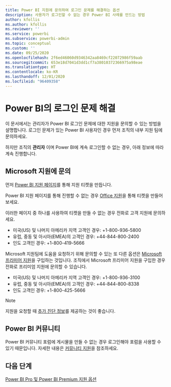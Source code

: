 ```yaml
---
title: Power BI 지원에 문의하여 로그인 문제를 해결하는 옵션
description: 사용자가 로그인할 수 없는 경우 Power BI 사례를 만드는 방법
author: kfollis
ms.author: kfollis
ms.reviewer: ''
ms.service: powerbi
ms.subservice: powerbi-admin
ms.topic: conceptual
ms.custom: ''
ms.date: 09/25/2020
ms.openlocfilehash: 2f6ed46060d9346342aa8469cf22072986f59aab
ms.sourcegitcommit: 653e18d7041d3dd1cf7a38010372366975a98eae
ms.translationtype: HT
ms.contentlocale: ko-KR
ms.lasthandoff: 12/01/2020
ms.locfileid: "96409358"
---
```

# <a name="troubleshooting-sign-in-issues-for-power-bi"></a>Power BI의 로그인 문제 해결

이 문서에서는 관리자가 Power BI 로그인 문제에 대한 지원을 문의할 수 있는 방법을 설명합니다. 로그인 문제가 있는 Power BI 사용자인 경우 먼저 조직의 내부 지원 팀에 문의하세요.

하지만 조직의 **관리자** 이며 Power BI에 계속 로그인할 수 없는 경우, 아래 정보에 따라 계속 진행합니다.

## <a name="contact-microsoft-support"></a>Microsoft 지원에 문의

먼저 [Power BI 지원 페이지](https://powerbi.microsoft.com/support/)를 통해 지원 티켓을 만듭니다.

Power BI 지원 페이지를 통해 진행할 수 없는 경우 [Office 지원](https://support.office.com/home/contact)을 통해 티켓을 만들어 보세요.

이러한 페이지 중 하나를 사용하여 티켓을 만들 수 없는 경우 전화로 고객 지원에 문의하세요.

* 미국(US) 및 나머지 아메리카 지역 고객인 경우: +1-800-936-5800
* 유럽, 중동 및 아시아(EMEA)의 고객인 경우: +44-844-800-2400
* 인도 고객인 경우: +1-800-419-5666

Microsoft 지원팀에 도움을 요청하기 위해 문의할 수 있는 또 다른 옵션은 [Microsoft 프리미어 지원](https://support.microsoft.com/premier)을 구입하는 것입니다. 조직에서 Microsoft 프리미어 지원을 구입한 경우 전화로 프리미엄 지원에 문의할 수 있습니다.

* 미국(US) 및 나머지 아메리카 지역 고객인 경우: +1-800-936-3100
* 유럽, 중동 및 아시아(EMEA)의 고객인 경우: +44-844-800-8338
* 인도 고객인 경우: +1-800-425-5666

> [!Note]
> 지원을 요청할 때 [추가 진단 정보](service-admin-capturing-additional-diagnostic-information-for-power-bi.md)를 제공하는 것이 좋습니다.

## <a name="power-bi-community"></a>Power BI 커뮤니티

Power BI 커뮤니티 포럼에 게시물을 만들 수 없는 경우 로그인해야 포럼을 사용할 수 있기 때문입니다. 자세한 내용은 [커뮤니티 지원](https://community.powerbi.com/t5/Community-Support/ct-p/PBI_CommunitySupport)을 참조하세요.

## <a name="next-steps"></a>다음 단계

[Power BI Pro 및 Power BI Premium 지원 옵션](service-support-options.md)
